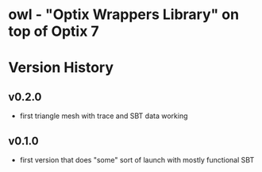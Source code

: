 owl - "Optix Wrappers Library" on top of Optix 7
================================================


Version History
===============

v0.2.0
------

- first triangle mesh with trace and SBT data working

v0.1.0
------

- first version that does "some" sort of launch with mostly functional SBT

